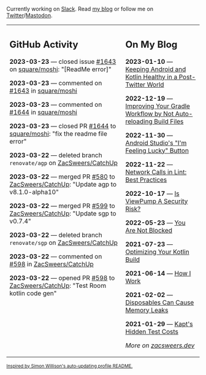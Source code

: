 Currently working on [Slack](https://slack.com/). Read [my blog](https://zacsweers.dev/) or follow me on [Twitter](https://twitter.com/ZacSweers)/[Mastodon](https://hachyderm.io/@ZacSweers).

<table><tr><td valign="top" width="60%">

## GitHub Activity
<!-- githubActivity starts -->
**2023-03-23** — closed issue [#1643](https://github.com/square/moshi/issues/1643) on [square/moshi](https://github.com/square/moshi): "[ReadMe error]"

**2023-03-23** — commented on [#1643](https://github.com/square/moshi/issues/1643#issuecomment-1481170474) in [square/moshi](https://github.com/square/moshi)

**2023-03-23** — commented on [#1644](https://github.com/square/moshi/pull/1644#issuecomment-1481170096) in [square/moshi](https://github.com/square/moshi)

**2023-03-23** — closed PR [#1644](https://github.com/square/moshi/pull/1644) to [square/moshi](https://github.com/square/moshi): "fix the readme file error"

**2023-03-22** — deleted branch `renovate/agp` on [ZacSweers/CatchUp](https://github.com/ZacSweers/CatchUp)

**2023-03-22** — merged PR [#580](https://github.com/ZacSweers/CatchUp/pull/580) to [ZacSweers/CatchUp](https://github.com/ZacSweers/CatchUp): "Update agp to v8.1.0-alpha10"

**2023-03-22** — merged PR [#599](https://github.com/ZacSweers/CatchUp/pull/599) to [ZacSweers/CatchUp](https://github.com/ZacSweers/CatchUp): "Update sgp to v0.7.4"

**2023-03-22** — deleted branch `renovate/sgp` on [ZacSweers/CatchUp](https://github.com/ZacSweers/CatchUp)

**2023-03-22** — commented on [#598](https://github.com/ZacSweers/CatchUp/pull/598#issuecomment-1480554709) in [ZacSweers/CatchUp](https://github.com/ZacSweers/CatchUp)

**2023-03-22** — opened PR [#598](https://github.com/ZacSweers/CatchUp/pull/598) to [ZacSweers/CatchUp](https://github.com/ZacSweers/CatchUp): "Test Room kotlin code gen"
<!-- githubActivity ends -->
</td><td valign="top" width="40%">

## On My Blog
<!-- blog starts -->
**2023-01-10** — [Keeping Android and Kotlin Healthy in a Post-Twitter World](https://www.zacsweers.dev/keeping-android-healthy/)

**2022-12-19** — [Improving Your Gradle Workflow by Not Auto-reloading Build Files](https://www.zacsweers.dev/improving-your-workflow-by-not-auto-reloading-build-files/)

**2022-11-30** — [Android Studio's "I'm Feeling Lucky" Button](https://www.zacsweers.dev/android-studios-im-feeling-lucky-button/)

**2022-11-22** — [Network Calls in Lint: Best Practices](https://www.zacsweers.dev/network-calls-in-lint-best-practices/)

**2022-10-17** — [Is ViewPump A Security Risk?](https://www.zacsweers.dev/is-viewpump-a-security-risk/)

**2022-05-23** — [You Are Not Blocked](https://www.zacsweers.dev/you-are-not-blocked/)

**2021-07-23** — [Optimizing Your Kotlin Build](https://www.zacsweers.dev/optimizing-your-kotlin-build/)

**2021-06-14** — [How I Work](https://www.zacsweers.dev/how-i-work/)

**2021-02-02** — [Disposables Can Cause Memory Leaks](https://www.zacsweers.dev/disposables-can-cause-memory-leaks/)

**2021-01-29** — [Kapt's Hidden Test Costs](https://www.zacsweers.dev/kapts-hidden-test-costs/)
<!-- blog ends -->
_More on [zacsweers.dev](https://zacsweers.dev/)_
</td></tr></table>

<sub><a href="https://simonwillison.net/2020/Jul/10/self-updating-profile-readme/">Inspired by Simon Willison's auto-updating profile README.</a></sub>